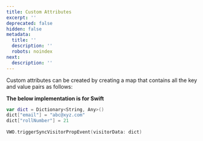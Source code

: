 ```yaml
---
title: Custom Attributes
excerpt: ''
deprecated: false
hidden: false
metadata:
  title: ''
  description: ''
  robots: noindex
next:
  description: ''
---
```

Custom attributes can be created by creating a map that contains all the key and value pairs as follows:

**The below implementation is for Swift**

```swift
var dict = Dictionary<String, Any>()
dict["email"] = "abc@xyz.com"
dict["rollNumber"] = 21
     
VWO.triggerSyncVisitorPropEvent(visitorData: dict)
```
